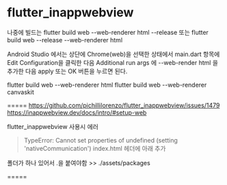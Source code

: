 # flutter_inappwebview

나중에 빌드는
flutter build web --web-renderer html --release
또는
flutter build web --release --web-renderer html

Android Studio 에서는 상단에 Chrome(web)을 선택한 상태에서 main.dart 항목에 Edit Configuration을 클릭한 다음
Additional run args 에 --web-render html 을 추가한 다음 apply 또는 OK 버튼을 누르면 된다.
 
flutter build web --web-renderer html
flutter build web --web-renderer canvaskit

=====
https://github.com/pichillilorenzo/flutter_inappwebview/issues/1479
https://inappwebview.dev/docs/intro/#setup-web

flutter_inappwebview 사용시 에러
 > TypeError: Cannot set properties of undefined (setting 'nativeCommunication')
index.html 헤더에 아래 추가
<head>
  <!-- ... -->
    <script type="application/javascript" src="/assets/packages/flutter_inappwebview_web/assets/web/web_support.js" defer></script>
  <!-- ... -->
</head>

폴더가 하나 있어서 .을 붙여야함 >> ./assets/packages
<script type="application/javascript" src="./assets/packages/flutter_inappwebview_web/assets/web/web_support.js" defer></script>

=====
